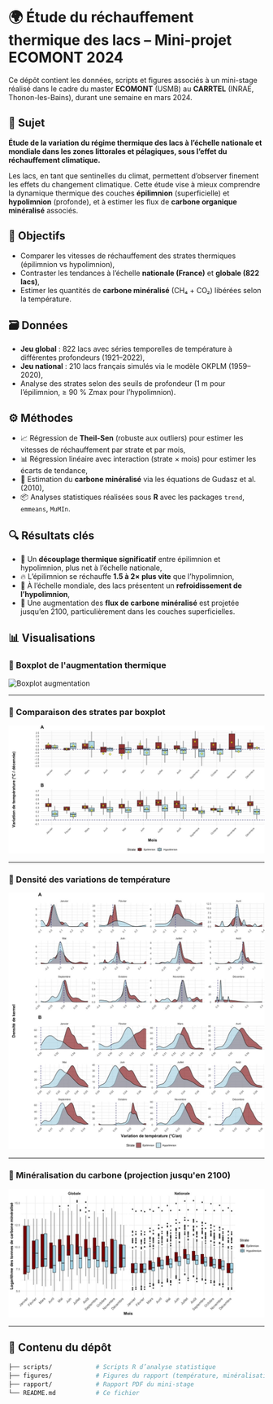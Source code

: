 # 🌍 Étude du réchauffement thermique des lacs – Mini-projet ECOMONT 2024

Ce dépôt contient les données, scripts et figures associés à un mini-stage réalisé dans le cadre du master **ECOMONT** (USMB) au **CARRTEL** (INRAE, Thonon-les-Bains), durant une semaine en mars 2024.

## 📌 Sujet

**Étude de la variation du régime thermique des lacs à l’échelle nationale et mondiale dans les zones littorales et pélagiques, sous l’effet du réchauffement climatique.**

Les lacs, en tant que sentinelles du climat, permettent d’observer finement les effets du changement climatique. Cette étude vise à mieux comprendre la dynamique thermique des couches **épilimnion** (superficielle) et **hypolimnion** (profonde), et à estimer les flux de **carbone organique minéralisé** associés.

## 🧪 Objectifs

- Comparer les vitesses de réchauffement des strates thermiques (épilimnion vs hypolimnion),
- Contraster les tendances à l’échelle **nationale (France)** et **globale (822 lacs)**,
- Estimer les quantités de **carbone minéralisé** (CH₄ + CO₂) libérées selon la température.

## 🗃️ Données

- **Jeu global** : 822 lacs avec séries temporelles de température à différentes profondeurs (1921–2022),
- **Jeu national** : 210 lacs français simulés via le modèle OKPLM (1959–2020),
- Analyse des strates selon des seuils de profondeur (1 m pour l’épilimnion, ≥ 90 % Zmax pour l’hypolimnion).

## ⚙️ Méthodes

- 📈 Régression de **Theil-Sen** (robuste aux outliers) pour estimer les vitesses de réchauffement par strate et par mois,
- 📊 Régression linéaire avec interaction (strate × mois) pour estimer les écarts de tendance,
- 🔬 Estimation du **carbone minéralisé** via les équations de Gudasz et al. (2010),
- 📦 Analyses statistiques réalisées sous **R** avec les packages `trend`, `emmeans`, `MuMIn`.

## 🔍 Résultats clés

- 📌 Un **découplage thermique significatif** entre épilimnion et hypolimnion, plus net à l’échelle nationale,
- 🔥 L’épilimnion se réchauffe **1.5 à 2× plus vite** que l’hypolimnion,
- 🧊 À l’échelle mondiale, des lacs présentent un **refroidissement de l’hypolimnion**,
- 🌱 Une augmentation des **flux de carbone minéralisé** est projetée jusqu’en 2100, particulièrement dans les couches superficielles.

## 📊 Visualisations

### 🔹 Boxplot de l'augmentation thermique

![Boxplot augmentation](figures/boxplot_augmentation.jpeg)

---

### 🔹 Comparaison des strates par boxplot

![Boxplot 2](figures/BOXPLOT2.jpeg)

---

### 🔹 Densité des variations de température

![Distribution kernel](figures/KERNEL2.jpeg)

---

### 🔹 Minéralisation du carbone (projection jusqu'en 2100)

![Minéralisation du carbone](figures/carbon.jpeg)

---

## 📁 Contenu du dépôt

```bash
├── scripts/            # Scripts R d’analyse statistique
├── figures/            # Figures du rapport (température, minéralisation)
├── rapport/            # Rapport PDF du mini-stage
└── README.md           # Ce fichier
